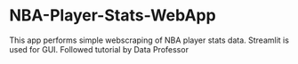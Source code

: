 # NBA-Player-Stats-WebApp
This app performs simple webscraping of NBA player stats data. Streamlit is used for GUI. Followed tutorial by Data Professor
